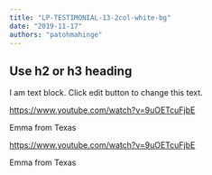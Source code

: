 ```yaml
---
title: "LP-TESTIMONIAL-13-2col-white-bg"
date: "2019-11-17"
authors: "patohmahinge"
---
```


## Use h2 or h3 heading

I am text block. Click edit button to change this text.

https://www.youtube.com/watch?v=9uOETcuFjbE

Emma from Texas

https://www.youtube.com/watch?v=9uOETcuFjbE

Emma from Texas
